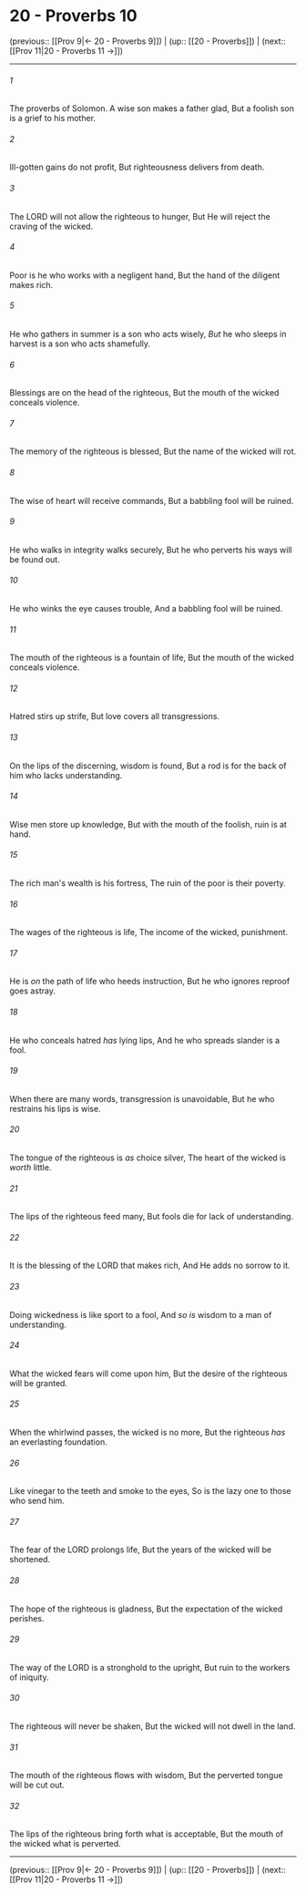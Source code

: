 # 20 - Proverbs 10

(previous:: [[Prov 9|← 20 - Proverbs 9]]) | (up:: [[20 - Proverbs]]) | (next:: [[Prov 11|20 - Proverbs 11 →]])

***


###### 1 
The proverbs of Solomon. A wise son makes a father glad, But a foolish son is a grief to his mother. 

###### 2 
Ill-gotten gains do not profit, But righteousness delivers from death. 

###### 3 
The LORD will not allow the righteous to hunger, But He will reject the craving of the wicked. 

###### 4 
Poor is he who works with a negligent hand, But the hand of the diligent makes rich. 

###### 5 
He who gathers in summer is a son who acts wisely, _But_ he who sleeps in harvest is a son who acts shamefully. 

###### 6 
Blessings are on the head of the righteous, But the mouth of the wicked conceals violence. 

###### 7 
The memory of the righteous is blessed, But the name of the wicked will rot. 

###### 8 
The wise of heart will receive commands, But a babbling fool will be ruined. 

###### 9 
He who walks in integrity walks securely, But he who perverts his ways will be found out. 

###### 10 
He who winks the eye causes trouble, And a babbling fool will be ruined. 

###### 11 
The mouth of the righteous is a fountain of life, But the mouth of the wicked conceals violence. 

###### 12 
Hatred stirs up strife, But love covers all transgressions. 

###### 13 
On the lips of the discerning, wisdom is found, But a rod is for the back of him who lacks understanding. 

###### 14 
Wise men store up knowledge, But with the mouth of the foolish, ruin is at hand. 

###### 15 
The rich man's wealth is his fortress, The ruin of the poor is their poverty. 

###### 16 
The wages of the righteous is life, The income of the wicked, punishment. 

###### 17 
He is _on_ the path of life who heeds instruction, But he who ignores reproof goes astray. 

###### 18 
He who conceals hatred _has_ lying lips, And he who spreads slander is a fool. 

###### 19 
When there are many words, transgression is unavoidable, But he who restrains his lips is wise. 

###### 20 
The tongue of the righteous is _as_ choice silver, The heart of the wicked is _worth_ little. 

###### 21 
The lips of the righteous feed many, But fools die for lack of understanding. 

###### 22 
It is the blessing of the LORD that makes rich, And He adds no sorrow to it. 

###### 23 
Doing wickedness is like sport to a fool, And _so is_ wisdom to a man of understanding. 

###### 24 
What the wicked fears will come upon him, But the desire of the righteous will be granted. 

###### 25 
When the whirlwind passes, the wicked is no more, But the righteous _has_ an everlasting foundation. 

###### 26 
Like vinegar to the teeth and smoke to the eyes, So is the lazy one to those who send him. 

###### 27 
The fear of the LORD prolongs life, But the years of the wicked will be shortened. 

###### 28 
The hope of the righteous is gladness, But the expectation of the wicked perishes. 

###### 29 
The way of the LORD is a stronghold to the upright, But ruin to the workers of iniquity. 

###### 30 
The righteous will never be shaken, But the wicked will not dwell in the land. 

###### 31 
The mouth of the righteous flows with wisdom, But the perverted tongue will be cut out. 

###### 32 
The lips of the righteous bring forth what is acceptable, But the mouth of the wicked what is perverted.

***

(previous:: [[Prov 9|← 20 - Proverbs 9]]) | (up:: [[20 - Proverbs]]) | (next:: [[Prov 11|20 - Proverbs 11 →]])
